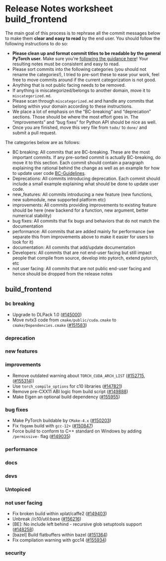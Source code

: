 
# Release Notes worksheet build_frontend

The main goal of this process is to rephrase all the commit messages below to make them **clear and easy to read** by the end user. You should follow the following instructions to do so:

* **Please clean up and format commit titles to be readable by the general PyTorch user.** Make sure you're [following the guidance here](https://docs.google.com/document/d/14OmgGBr1w6gl1VO47GGGdwrIaUNr92DFhQbY_NEk8mQ/edit)! Your resulting notes must be consistent and easy to read.
* Please sort commits into the following categories (you should not rename the categories!), I tried to pre-sort these to ease your work, feel free to move commits around if the current categorization is not good.
* Anything that is not public facing needs to be removed.
* If anything is miscategorized/belongs to another domain, move it to `miscategorized.md`.
* Please scan through `miscategorized.md` and handle any commits that belong within your domain according to these instructions.
* We place a lot of emphasis on the “BC-breaking” and “deprecation” sections. Those should be where the most effort goes in. The “improvements” and “bug fixes” for Python API should be nice as well.
* Once you are finished, move this very file from `todo/` to `done/` and submit a pull request.

The categories below are as follows:

* BC breaking: All commits that are BC-breaking. These are the most important commits. If any pre-sorted commit is actually BC-breaking, do move it to this section. Each commit should contain a paragraph explaining the rational behind the change as well as an example for how to update user code [BC-Guidelines](https://docs.google.com/document/d/14OmgGBr1w6gl1VO47GGGdwrIaUNr92DFhQbY_NEk8mQ/edit#heading=h.a9htwgvvec1m).
* Deprecations: All commits introducing deprecation. Each commit should include a small example explaining what should be done to update user code.
* new_features: All commits introducing a new feature (new functions, new submodule, new supported platform etc)
* improvements: All commits providing improvements to existing feature should be here (new backend for a function, new argument, better numerical stability)
* bug fixes: All commits that fix bugs and behaviors that do not match the documentation
* performance: All commits that are added mainly for performance (we separate this from improvements above to make it easier for users to look for it)
* documentation: All commits that add/update documentation
* Developers: All commits that are not end-user facing but still impact people that compile from source, develop into pytorch, extend pytorch, etc
* not user facing: All commits that are not public end-user facing and hence should be dropped from the release notes

## build_frontend
### bc breaking
- Upgrade to DLPack 1.0 ([#145000](https://github.com/pytorch/pytorch/pull/145000))
- Move nvtx3 code from `cmake/public/cuda.cmake` to `cmake/Dependencies.cmake` ([#151583](https://github.com/pytorch/pytorch/pull/151583))
### deprecation
### new features
### improvements
- Remove outdated warning about `TORCH_CUDA_ARCH_LIST` ([#152715](https://github.com/pytorch/pytorch/pull/152715), ([#155314](https://github.com/pytorch/pytorch/pull/155314)))
- Use `torch_compile_options` for c10 libraries ([#147821](https://github.com/pytorch/pytorch/pull/147821))
- Remove pre-CXX11 ABI logic from build script ([#149888](https://github.com/pytorch/pytorch/pull/149888))
- Make Eigen an optional build dependency ([#155955](https://github.com/pytorch/pytorch/pull/155955))
### bug fixes
- Make PyTorch buildable by `CMake-4.x` ([#150203](https://github.com/pytorch/pytorch/pull/150203))
- Fix `fbgemm` build with `gcc-12+` ([#150847](https://github.com/pytorch/pytorch/pull/150847))
- Force build to conform to C++ standard on Windows by adding `/permissive-` flag ([#149035](https://github.com/pytorch/pytorch/pull/149035))
### performance
### docs
### devs
### Untopiced
### not user facing
- Fix broken build within xplat/caffe2 ([#149403](https://github.com/pytorch/pytorch/pull/149403))
- Unbreak //c10/util:base ([#156216](https://github.com/pytorch/pytorch/pull/156216))
- [BE]: No include left behind - recursive glob setuptools support ([#148258](https://github.com/pytorch/pytorch/pull/148258))
- [bazel] Build flatbuffers within bazel ([#151364](https://github.com/pytorch/pytorch/pull/151364))
- Fix compilation warning with gcc14 ([#155934](https://github.com/pytorch/pytorch/pull/155934))
### security
